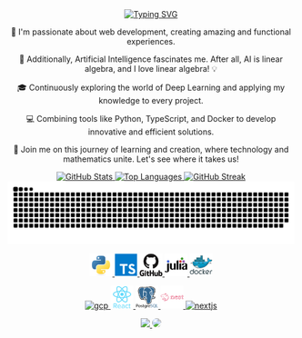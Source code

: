 
<div align="center">
    <div align="center">
    <a href="https://git.io/typing-svg">
        <img src="https://readme-typing-svg.demolab.com?font=Comic+Neue&weight=800&size=40&pause=1000&color=9338C9&random=True&width=500&lines=Hi+I'm+Santiago!" alt="Typing SVG" />
    </a>
</div>
    <p>🔧 I'm passionate about web development, creating amazing and functional experiences.</p>
    <p>🤖 Additionally, Artificial Intelligence fascinates me. After all, AI is linear algebra, and I love linear algebra! 💡</p>
    <p>🎓 Continuously exploring the world of Deep Learning and applying my knowledge to every project.</p>
    <p>💻 Combining tools like Python, TypeScript, and Docker to develop innovative and efficient solutions.</p>
    <p>🌟 Join me on this journey of learning and creation, where technology and mathematics unite. Let's see where it takes us!</p>
</div>

<div align="center">
    <a href="https://github.com/sochoav1">
        <img height="180em" src="https://github-readme-stats.vercel.app/api?username=sochoav1&show_icons=true&theme=nightowl&include_all_commits=true&count_private=true" alt="GitHub Stats"/>
    </a>
    <a href="https://github.com/sochoav1">
        <img height="180em" src="https://github-readme-stats.vercel.app/api/top-langs/?username=sochoav1&layout=compact&langs_count=7&theme=nightowl" alt="Top Languages"/>
    </a>
    <a href="https://github.com/sochoav1">
        <img height="180em" src="https://github-readme-streak-stats.herokuapp.com/?user=sochoav1&theme=nightowl" alt="GitHub Streak"/>
    </a>
</div>

<div align="center">
    <img src="https://raw.githubusercontent.com/sochoav1/sochoav1/output/snake.svg" alt="Snake animation" />
</div>

<div align="center">
    <p>
        <a href="https://www.python.org" target="_blank" rel="noreferrer">
            <img src="https://raw.githubusercontent.com/devicons/devicon/master/icons/python/python-original.svg" alt="python" width="40" height="40"/>
        </a>
        <a href="https://www.typescriptlang.org/" target="_blank" rel="noreferrer">
            <img src="https://raw.githubusercontent.com/devicons/devicon/master/icons/typescript/typescript-original.svg" alt="typescript" width="40" height="40"/>
        </a>
        <a href="https://github.com/" target="_blank" rel="noreferrer">
            <img src="https://raw.githubusercontent.com/devicons/devicon/master/icons/github/github-original-wordmark.svg" alt="github" width="40" height="40"/>
        </a>
        <a href="https://julialang.org/" target="_blank" rel="noreferrer">
            <img src="https://raw.githubusercontent.com/devicons/devicon/master/icons/julia/julia-original-wordmark.svg" alt="julia" width="40" height="40"/>
        </a>
        <a href="https://www.docker.com/" target="_blank" rel="noreferrer">
            <img src="https://raw.githubusercontent.com/devicons/devicon/master/icons/docker/docker-original-wordmark.svg" alt="docker" width="40" height="40"/>
        </a>
    </p>
    <p>
        <a href="https://cloud.google.com" target="_blank" rel="noreferrer">
            <img src="https://www.vectorlogo.zone/logos/google_cloud/google_cloud-icon.svg" alt="gcp" width="40" height="40"/>
        </a>
        <a href="https://reactjs.org/" target="_blank" rel="noreferrer">
            <img src="https://raw.githubusercontent.com/devicons/devicon/master/icons/react/react-original-wordmark.svg" alt="react" width="40" height="40"/>
        </a>
        <a href="https://www.postgresql.org" target="_blank" rel="noreferrer">
            <img src="https://raw.githubusercontent.com/devicons/devicon/master/icons/postgresql/postgresql-original-wordmark.svg" alt="postgresql" width="40" height="40"/>
        </a>
        <a href="https://nestjs.com/" target="_blank" rel="noreferrer">
            <img src="https://raw.githubusercontent.com/devicons/devicon/master/icons/nestjs/nestjs-line-wordmark.svg" alt="nestjs" width="40" height="40"/>
        </a>
        <a href="https://nextjs.org/" target="_blank" rel="noreferrer">
            <img src="https://cdn.worldvectorlogo.com/logos/nextjs-2.svg" alt="nextjs" width="40" height="40"/>
        </a>
    </p>
    <div align="center">
        <a href="mailto:sochoav8a@gmail.com">
            <img src="https://img.shields.io/badge/-Gmail-%23333?style=for-the-badge&logo=gmail&logoColor=white" target="_blank">
        </a>
        <a href="https://www.linkedin.com/in/sochoav/" target="_blank">
            <img style="border-radius:10px;" src="https://img.shields.io/badge/-LinkedIn-%230077B5?style=for-the-badge&logo=linkedin&logoColor=white" target="_blank">
        </a>
    </div>
</div>
